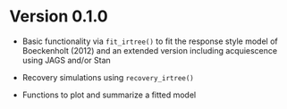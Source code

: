 # Version 0.1.0

* Basic functionality via `fit_irtree()` to fit the response style model of
Boeckenholt (2012) and an extended version including acquiescence using JAGS
and/or Stan

* Recovery simulations using `recovery_irtree()`

* Functions to plot and summarize a fitted model
